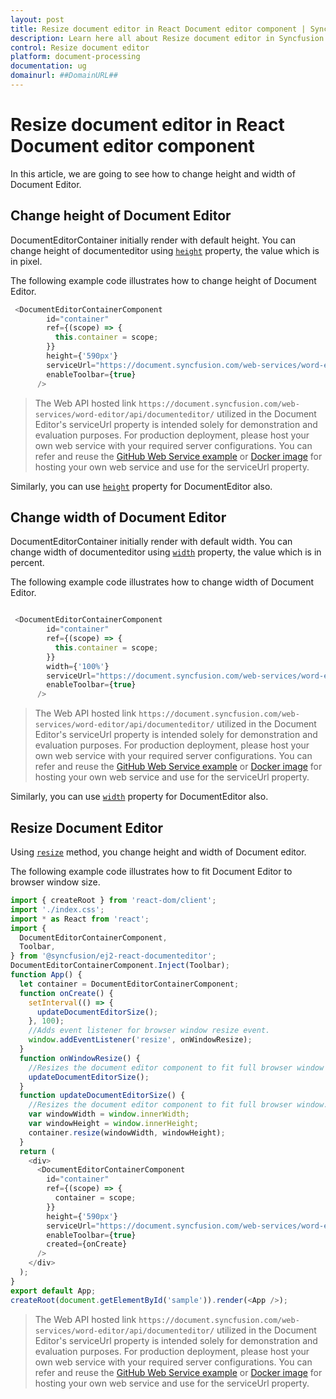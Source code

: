 ```yaml
---
layout: post
title: Resize document editor in React Document editor component | Syncfusion
description: Learn here all about Resize document editor in Syncfusion React Document editor component of Syncfusion Essential JS 2 and more.
control: Resize document editor 
platform: document-processing
documentation: ug
domainurl: ##DomainURL##
---
```


# Resize document editor in React Document editor component

In this article, we are going to see how to change height and width of Document Editor.

## Change height of Document Editor

DocumentEditorContainer initially render with default height. You can change height of documenteditor using [`height`](https://ej2.syncfusion.com/react/documentation/api/document-editor-container/documentEditorContainerModel/#height) property, the value which is in pixel.

The following example code illustrates how to change height of Document Editor.

```ts
 <DocumentEditorContainerComponent
        id="container"
        ref={(scope) => {
          this.container = scope;
        }}
        height={'590px'}
        serviceUrl="https://document.syncfusion.com/web-services/word-editor/api/documenteditor/"
        enableToolbar={true}
      />
```

> The Web API hosted link `https://document.syncfusion.com/web-services/word-editor/api/documenteditor/` utilized in the Document Editor's serviceUrl property is intended solely for demonstration and evaluation purposes. For production deployment, please host your own web service with your required server configurations. You can refer and reuse the [GitHub Web Service example](https://github.com/SyncfusionExamples/EJ2-DocumentEditor-WebServices) or [Docker image](https://hub.docker.com/r/syncfusion/word-processor-server) for hosting your own web service and use for the serviceUrl property.

Similarly, you can use [`height`](https://ej2.syncfusion.com/react/documentation/api/document-editor/#height) property for DocumentEditor also.

## Change width of Document Editor

DocumentEditorContainer initially render with default width. You can change width of documenteditor using [`width`](https://ej2.syncfusion.com/react/documentation/api/document-editor-container/documentEditorContainerModel/#width) property, the value which is in percent.

The following example code illustrates how to change width of Document Editor.

```ts

 <DocumentEditorContainerComponent
        id="container"
        ref={(scope) => {
          this.container = scope;
        }}
        width={'100%'}
        serviceUrl="https://document.syncfusion.com/web-services/word-editor/api/documenteditor/"
        enableToolbar={true}
      />

```

> The Web API hosted link `https://document.syncfusion.com/web-services/word-editor/api/documenteditor/` utilized in the Document Editor's serviceUrl property is intended solely for demonstration and evaluation purposes. For production deployment, please host your own web service with your required server configurations. You can refer and reuse the [GitHub Web Service example](https://github.com/SyncfusionExamples/EJ2-DocumentEditor-WebServices) or [Docker image](https://hub.docker.com/r/syncfusion/word-processor-server) for hosting your own web service and use for the serviceUrl property.

Similarly, you can use [`width`](https://ej2.syncfusion.com/react/documentation/api/document-editor/#width) property for DocumentEditor also.

## Resize Document Editor

Using [`resize`](https://ej2.syncfusion.com/react/documentation/api/document-editor-container/#resize) method, you change height and width of Document editor.

The following example code illustrates how to fit Document Editor to browser window size.

```ts
import { createRoot } from 'react-dom/client';
import './index.css';
import * as React from 'react';
import {
  DocumentEditorContainerComponent,
  Toolbar,
} from '@syncfusion/ej2-react-documenteditor';
DocumentEditorContainerComponent.Inject(Toolbar);
function App() {
  let container = DocumentEditorContainerComponent;
  function onCreate() {
    setInterval(() => {
      updateDocumentEditorSize();
    }, 100);
    //Adds event listener for browser window resize event.
    window.addEventListener('resize', onWindowResize);
  }
  function onWindowResize() {
    //Resizes the document editor component to fit full browser window automatically whenever the browser resized.
    updateDocumentEditorSize();
  }
  function updateDocumentEditorSize() {
    //Resizes the document editor component to fit full browser window.
    var windowWidth = window.innerWidth;
    var windowHeight = window.innerHeight;
    container.resize(windowWidth, windowHeight);
  }
  return (
    <div>
      <DocumentEditorContainerComponent
        id="container"
        ref={(scope) => {
          container = scope;
        }}
        height={'590px'}
        serviceUrl="https://document.syncfusion.com/web-services/word-editor/api/documenteditor/"
        enableToolbar={true}
        created={onCreate}
      />
    </div>
  );
}
export default App;
createRoot(document.getElementById('sample')).render(<App />);

```

> The Web API hosted link `https://document.syncfusion.com/web-services/word-editor/api/documenteditor/` utilized in the Document Editor's serviceUrl property is intended solely for demonstration and evaluation purposes. For production deployment, please host your own web service with your required server configurations. You can refer and reuse the [GitHub Web Service example](https://github.com/SyncfusionExamples/EJ2-DocumentEditor-WebServices) or [Docker image](https://hub.docker.com/r/syncfusion/word-processor-server) for hosting your own web service and use for the serviceUrl property.
